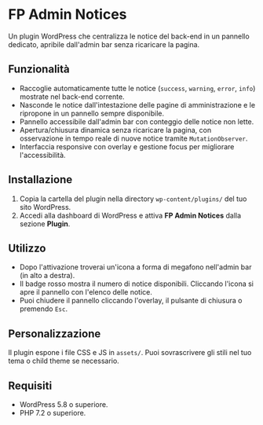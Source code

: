 # FP Admin Notices

Un plugin WordPress che centralizza le notice del back-end in un pannello dedicato, apribile dall'admin bar senza ricaricare la pagina.

## Funzionalità

- Raccoglie automaticamente tutte le notice (`success`, `warning`, `error`, `info`) mostrate nel back-end corrente.
- Nasconde le notice dall'intestazione delle pagine di amministrazione e le ripropone in un pannello sempre disponibile.
- Pannello accessibile dall'admin bar con conteggio delle notice non lette.
- Apertura/chiusura dinamica senza ricaricare la pagina, con osservazione in tempo reale di nuove notice tramite `MutationObserver`.
- Interfaccia responsive con overlay e gestione focus per migliorare l'accessibilità.

## Installazione

1. Copia la cartella del plugin nella directory `wp-content/plugins/` del tuo sito WordPress.
2. Accedi alla dashboard di WordPress e attiva **FP Admin Notices** dalla sezione **Plugin**.

## Utilizzo

- Dopo l'attivazione troverai un'icona a forma di megafono nell'admin bar (in alto a destra).
- Il badge rosso mostra il numero di notice disponibili. Cliccando l'icona si apre il pannello con l'elenco delle notice.
- Puoi chiudere il pannello cliccando l'overlay, il pulsante di chiusura o premendo `Esc`.

## Personalizzazione

Il plugin espone i file CSS e JS in `assets/`. Puoi sovrascrivere gli stili nel tuo tema o child theme se necessario.

## Requisiti

- WordPress 5.8 o superiore.
- PHP 7.2 o superiore.
